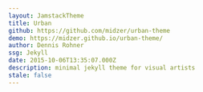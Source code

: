 ```yaml
---
layout: JamstackTheme
title: Urban
github: https://github.com/midzer/urban-theme
demo: https://midzer.github.io/urban-theme/
author: Dennis Rohner
ssg: Jekyll
date: 2015-10-06T13:35:07.000Z
description: minimal jekyll theme for visual artists
stale: false
---
```

